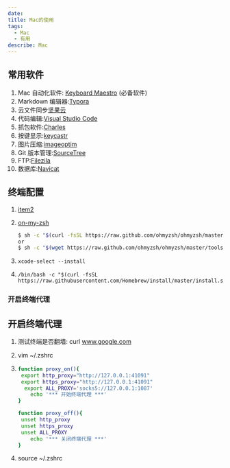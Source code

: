 ```yaml
---
date: 
title: Mac的使用
tags:
  - Mac
  - 有用
describe: Mac
---
```


## 常用软件

1. Mac 自动化软件: [Keyboard Maestro](https://wild-flame.github.io/guides/docs/mac-os-x-setup-guide/Others) (必备软件)
2. Markdown 编辑器:[Typora](https://typora.io/)
3. 云文件同步[坚果云](https://www.jianguoyun.com/)
4. 代码编辑:[Visual Studio Code](https://go.microsoft.com/fwlink/?LinkID=534106)
5. 抓包软件:[Charles](https://www.charlesproxy.com/)
6. 按键显示:[keycastr](https://github.com/keycastr/keycastr/releases)
7. 图片压缩:[imageoptim](https://imageoptim.com/howto.html)
8. Git 版本管理:[SourceTree](http://www.sourcetreeapp.com/)
9. FTP:[Filezila](https://filezilla-project.org/)
10. 数据库:[Navicat](http://www.navicat.com.cn/)

## 终端配置

1.  [item2](https://iterm2.com/)

2.  [on-my-zsh](https://ohmyz.sh/)

    ```bash
    $ sh -c "$(curl -fsSL https://raw.github.com/ohmyzsh/ohmyzsh/master/tools/install.sh)"
    or
    $ sh -c "$(wget https://raw.github.com/ohmyzsh/ohmyzsh/master/tools/install.sh -O -)"
    ```

3.  ```
    xcode-select --install
    ```

4.  ```
    /bin/bash -c "$(curl -fsSL https://raw.githubusercontent.com/Homebrew/install/master/install.sh)"
    ```

### 开启终端代理

## 开启终端代理

1. 测试终端是否翻墙: curl www.google.com

2. vim ~/.zshrc

3. ```bash
   function proxy_on(){
   	export http_proxy="http://127.0.0.1:41091"
   	export https_proxy="http://127.0.0.1:41091"
     export ALL_PROXY='socks5://127.0.0.1:1087'
       echo '*** 开始终端代理 ***'
   }

   function proxy_off(){
   	unset http_proxy
   	unset https_proxy
   	unset ALL_PROXY
       echo '*** 关闭终端代理 ***'
   }
   ```

4. source ~/.zshrc

<Comment/>
